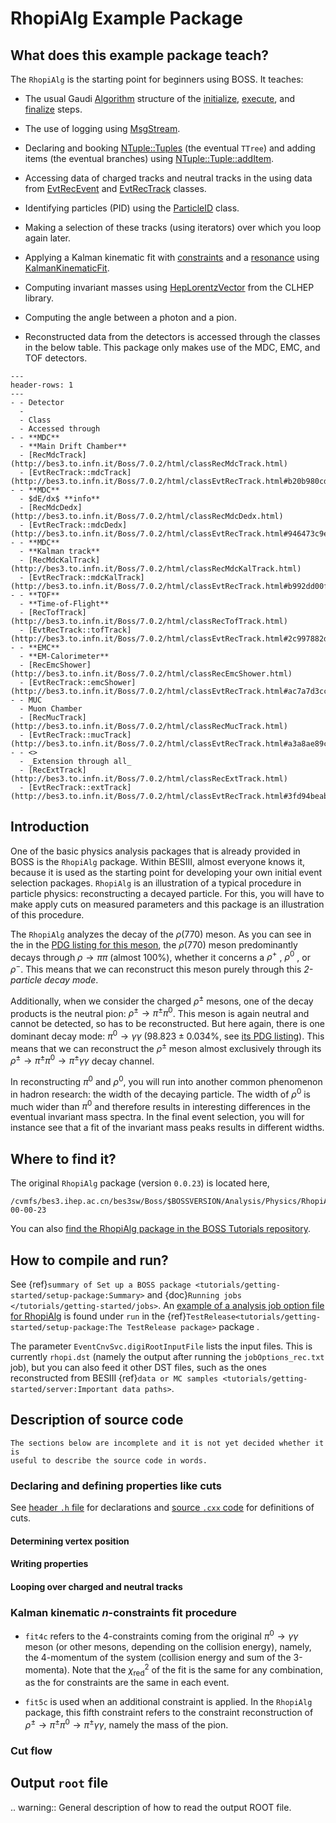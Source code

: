 # RhopiAlg Example Package

## What does this example package teach?

The `RhopiAlg` is the starting point for beginners using BOSS. It teaches:

- The usual Gaudi
  [Algorithm](https://dayabay.bnl.gov/dox/GaudiKernel/html/classAlgorithm.html)
  structure of the
  [initialize](https://dayabay.bnl.gov/dox/GaudiKernel/html/classAlgorithm.html#ab889608fa1b738d0dbfef7751e8598ae),
  [execute](https://dayabay.bnl.gov/dox/GaudiKernel/html/classIAlgorithm.html#a751b04dd35a3877d8799fcd07d0a6892),
  and
  [finalize](https://dayabay.bnl.gov/dox/GaudiKernel/html/classAlgorithm.html#a9ffbd123ceb6c35e7c0344428d911fdc)
  steps.

- The use of logging using
  [MsgStream](https://dayabay.bnl.gov/dox/GaudiKernel/html/classMsgStream.html).

- Declaring and booking
  [NTuple::Tuples](https://dayabay.bnl.gov/dox/GaudiKernel/html/classNTuple_1_1Tuple.html)
  (the eventual `TTree`) and adding items (the eventual branches) using
  [NTuple::Tuple::addItem](https://dayabay.bnl.gov/dox/GaudiKernel/html/classNTuple_1_1Tuple.html#a78033967fbd89f7f18e7d6d7d43f41ac).

- Accessing data of charged tracks and neutral tracks in the using data from
  [EvtRecEvent](http://bes3.to.infn.it/Boss/7.0.2/html/classEvtRecEvent.html)
  and
  [EvtRecTrack](http://bes3.to.infn.it/Boss/7.0.2/html/classEvtRecTrack.html)
  classes.

- Identifying particles (PID) using the
  [ParticleID](http://bes3.to.infn.it/Boss/7.0.2/html/classParticleID.html)
  class.

- Making a selection of these tracks (using iterators) over which you loop
  again later.

- Applying a Kalman kinematic fit with
  [constraints](http://bes3.to.infn.it/Boss/7.0.2/html/classTrackPool.html#5ecaf22a24d60b2979d0ccd3b0c1df10)
  and a
  [resonance](http://bes3.to.infn.it/Boss/7.0.2/html/classKalmanKinematicFit.html#1163bb8ab7e0ebc53c81b2a4d840ebb0)
  using
  [KalmanKinematicFit](http://bes3.to.infn.it/Boss/7.0.2/html/classKalmanKinematicFit.html).

- Computing invariant masses using
  [HepLorentzVector](https://www-zeuthen.desy.de/geant4/clhep-2.0.4.3/classCLHEP_1_1HepLorentzVector.html)
  from the CLHEP library.

- Computing the angle between a photon and a pion.

- Reconstructed data from the detectors is accessed through the classes in the
  below table. This package only makes use of the MDC, EMC, and TOF detectors.

```{list-table}
---
header-rows: 1
---
- - Detector
  -
  - Class
  - Accessed through
- - **MDC**
  - **Main Drift Chamber**
  - [RecMdcTrack](http://bes3.to.infn.it/Boss/7.0.2/html/classRecMdcTrack.html)
  - [EvtRecTrack::mdcTrack](http://bes3.to.infn.it/Boss/7.0.2/html/classEvtRecTrack.html#b20b980cd2f97e76870d85310f3701a9)
- - **MDC**
  - $dE/dx$ **info**
  - [RecMdcDedx](http://bes3.to.infn.it/Boss/7.0.2/html/classRecMdcDedx.html)
  - [EvtRecTrack::mdcDedx](http://bes3.to.infn.it/Boss/7.0.2/html/classEvtRecTrack.html#946473c9e8d949a44e1254f70014ce6e)
- - **MDC**
  - **Kalman track**
  - [RecMdcKalTrack](http://bes3.to.infn.it/Boss/7.0.2/html/classRecMdcKalTrack.html)
  - [EvtRecTrack::mdcKalTrack](http://bes3.to.infn.it/Boss/7.0.2/html/classEvtRecTrack.html#b992dd00fcd938cf17b4a6090ca16a81)
- - **TOF**
  - **Time-of-Flight**
  - [RecTofTrack](http://bes3.to.infn.it/Boss/7.0.2/html/classRecTofTrack.html)
  - [EvtRecTrack::tofTrack](http://bes3.to.infn.it/Boss/7.0.2/html/classEvtRecTrack.html#2c997882dd8ad532f01f0a10f93de2a0)
- - **EMC**
  - **EM-Calorimeter**
  - [RecEmcShower](http://bes3.to.infn.it/Boss/7.0.2/html/classRecEmcShower.html)
  - [EvtRecTrack::emcShower](http://bes3.to.infn.it/Boss/7.0.2/html/classEvtRecTrack.html#ac7a7d3cc71a349c2e9de6cf19865ecf)
- - MUC
  - Muon Chamber
  - [RecMucTrack](http://bes3.to.infn.it/Boss/7.0.2/html/classRecMucTrack.html)
  - [EvtRecTrack::mucTrack](http://bes3.to.infn.it/Boss/7.0.2/html/classEvtRecTrack.html#a3a8ae89c68adcec20ac3fb7248a1b31)
- - <>
  - _Extension through all_
  - [RecExtTrack](http://bes3.to.infn.it/Boss/7.0.2/html/classRecExtTrack.html)
  - [EvtRecTrack::extTrack](http://bes3.to.infn.it/Boss/7.0.2/html/classEvtRecTrack.html#3fd94beab03bbde9f056f832b106868a)
```

## Introduction

One of the basic physics analysis packages that is already provided in BOSS is
the `RhopiAlg` package. Within BESIII, almost everyone knows it, because it is
used as the starting point for developing your own initial event selection
packages. `RhopiAlg` is an illustration of a typical procedure in particle
physics: reconstructing a decayed particle. For this, you will have to make
apply cuts on measured parameters and this package is an illustration of this
procedure.

The `RhopiAlg` analyzes the decay of the $\rho(770)$ meson. As you can see in
the in the
[PDG listing for this meson](http://pdg.lbl.gov/2018/listings/rpp2018-list-rho-770.pdf),
the $\rho(770)$ meson predominantly decays through $\rho\rightarrow\pi\pi$
(almost $100\%$), whether it concerns a $\rho^+$ , $\rho^0$ , or $\rho^-$. This
means that we can reconstruct this meson purely through this _2-particle decay
mode_.

Additionally, when we consider the charged $\rho^\pm$ mesons, one of the decay
products is the neutral pion: $\rho^\pm \rightarrow \pi^\pm\pi^0$. This meson
is again neutral and cannot be detected, so has to be reconstructed. But here
again, there is one dominant decay mode: $\pi^0 \rightarrow
\gamma\gamma$
($98.823 \pm 0.034 \%$, see
[its PDG listing](http://pdg.lbl.gov/2018/listings/rpp2018-list-pi-zero.pdf)).
This means that we can reconstruct the $\rho^\pm$ meson almost exclusively
through its $\rho^\pm \rightarrow \pi^\pm\pi^0 \rightarrow \pi^\pm\gamma\gamma$
decay channel.

In reconstructing $\pi^0$ and $\rho^0$, you will run into another common
phenomenon in hadron research: the width of the decaying particle. The width of
$\rho^0$ is much wider than $\pi^0$ and therefore results in interesting
differences in the eventual invariant mass spectra. In the final event
selection, you will for instance see that a fit of the invariant mass peaks
results in different widths.

## Where to find it?

The original `RhopiAlg` package (version `0.0.23`) is located here,

```text
/cvmfs/bes3.ihep.ac.cn/bes3sw/Boss/$BOSSVERSION/Analysis/Physics/RhopiAlg/RhopiAlg-00-00-23
```

You can also
[find the RhopiAlg package in the BOSS Tutorials repository](http://code.ihep.ac.cn/bes3/BOSS_Tutorials/-/tree/master/RhopiAlg/RhopiAlg-00-00-23).

## How to compile and run?

See
{ref}`summary of Set up a BOSS package <tutorials/getting-started/setup-package:Summary>`
and {doc}`Running jobs </tutorials/getting-started/jobs>`. An
[example of a analysis job option file for RhopiAlg](https://github.com/redeboer/BOSS_IniSelect_ORIGINAL/blob/b48291704f1b1df6a9953fd50689b9039f064815/workarea/TestRelease/TestRelease-00-00-00/run/jobOptions_ana_rhopi.txt)
is found under `run` in the
{ref}`TestRelease<tutorials/getting-started/setup-package:The TestRelease package>`
package .

The parameter `EventCnvSvc.digiRootInputFile` lists the input files. This is
currently `rhopi.dst` (namely the output after running the `jobOptions_rec.txt`
job), but you can also feed it other DST files, such as the ones reconstructed
from BESIII
{ref}`data or MC samples <tutorials/getting-started/server:Important data paths>`.

## Description of source code

```{warning}
The sections below are incomplete and it is not yet decided whether it is
useful to describe the source code in words.
```

### Declaring and defining properties like cuts

See
[header `.h` file](https://github.com/redeboer/BOSS_IniSelect_ORIGINAL/blob/b48291704f1b1df6a9953fd50689b9039f064815/workarea/Analysis/Physics/RhopiAlg/RhopiAlg-01-00-00/RhopiAlg/RhopiAlg.h#L42)
for declarations and
[source `.cxx` code](https://github.com/redeboer/BOSS_IniSelect_ORIGINAL/blob/master/workarea/Analysis/Physics/RhopiAlg/RhopiAlg-01-00-00/src/RhopiAlg.cxx)
for definitions of cuts.

#### Determining vertex position

#### Writing properties

#### Looping over charged and neutral tracks

### Kalman kinematic $n$-constraints fit procedure

- `fit4c` refers to the 4-constraints coming from the original
  $\pi^0 \rightarrow \gamma\gamma$ meson (or other mesons, depending on the
  collision energy), namely, the 4-momentum of the system (collision energy and
  sum of the 3-momenta). Note that the $\chi^2_\text{red}$ of the fit is the
  same for any combination, as the for constraints are the same in each event.

- `fit5c` is used when an additional constraint is applied. In the `RhopiAlg`
  package, this fifth constraint refers to the constraint reconstruction of
  $\rho^\pm \rightarrow \pi^\pm\pi^0 \rightarrow \pi^\pm\gamma\gamma$, namely
  the mass of the pion.

### Cut flow

## Output `root` file

.. warning:: General description of how to read the output ROOT file.
